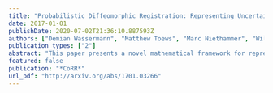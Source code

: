```yaml
---
title: "Probabilistic Diffeomorphic Registration: Representing Uncertainty"
date: 2017-01-01
publishDate: 2020-07-02T21:36:10.887593Z
authors: ["Demian Wassermann", "Matthew Toews", "Marc Niethammer", "William M. Wells III"]
publication_types: ["2"]
abstract: "This paper presents a novel mathematical framework for representing uncertainty in large deformation diffeomorphic image registration. The Bayesian posterior distribution over the deformations aligning a moving and a fixed image is approximated via a variational formulation. A stochastic differential equation (SDE) modeling the deformations as the evolution of a time-varying velocity field leads to a prior density over deformations in the form of a Gaussian process. This permits estimating the full posterior distribution in order to represent uncertainty, in contrast to methods in which the posterior is approximated via Monte Carlo sampling or maximized in maximum a-posteriori (MAP) estimation. The framework is demonstrated in the case of landmark-based image registration, including simulated data and annotated pre and intra-operative 3D images."
featured: false
publication: "*CoRR*"
url_pdf: "http://arxiv.org/abs/1701.03266"
---
```


